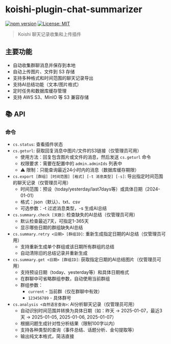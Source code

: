 # koishi-plugin-chat-summarizer

[![npm version](https://badge.fury.io/js/koishi-plugin-chat-summarizer.svg)](https://badge.fury.io/js/koishi-plugin-chat-summarizer)
[![License: MIT](https://img.shields.io/badge/License-MIT-yellow.svg)](https://opensource.org/licenses/MIT)

> Koishi 聊天记录收集和上传插件

## 主要功能

- 自动收集群聊消息并保存到本地
- 自动上传图片、文件到 S3 存储
- 支持多种格式和时间范围的聊天记录导出
- 支持AI总结功能（文本/图片格式）
- 定时任务和数据库缓存管理
- 支持 AWS S3、MinIO 等 S3 兼容存储

## 📚 API

### 命令

- `cs.status`: 查看插件状态
- `cs.geturl`: 获取回复消息中图片/文件的S3链接（仅管理员可用）
  - 使用方法：回复包含图片或文件的消息，然后发送 `cs.geturl` 命令
  - 权限要求：需要在配置中的 `admin.adminIds` 列表中
  - ⚠️ 限制：只能查询最近24小时内的消息（数据库缓存期限）
- `cs.export [群组] [时间范围] [格式] [-t 消息类型] [-s]`: 导出指定时间范围的聊天记录（仅管理员可用）
  - 时间范围：预设（today/yesterday/last7days等）或具体日期（2024-01-01）
  - 格式：json（默认）、txt、csv
  - 可选参数：-t 过滤消息类型，-s 生成AI总结
- `cs.summary.check [天数]`: 检查缺失的AI总结（仅管理员可用）
  - 默认检查最近7天，可指定1-365天
  - 显示哪些日期的群组缺失AI总结
- `cs.summary.retry <日期> [群组ID]`: 重新生成指定日期的AI总结（仅管理员可用）
  - 支持重新生成单个群组或该日期所有群组的总结
  - 自动清除旧的总结记录并重新生成
- `cs.summary.get <日期> [群组ID]`: 获取指定日期的AI总结图片（仅管理员可用）
  - 支持预设日期（today、yesterday等）和具体日期格式
  - 在群聊中可省略群组参数，自动使用当前群组
  - 群组参数：
    - `current` - 当前群（仅在群聊中有效）
    - `123456789` - 具体群号
- `cs.analysis <自然语言查询>`: AI分析聊天记录（仅管理员可用）
  - 自动识别时间范围并转换为具体日期（如：昨天 → 2025-01-07，最近3天 → 2025-01-05, 2025-01-06, 2025-01-07）
  - 根据问题生成针对性分析结果（限制100字以内）
  - 支持各种类型的查询（事件总结、话题分析、金句提取等）
  - 输出纯文本格式，简洁直接

